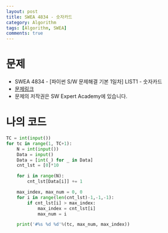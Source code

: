```yaml
---
layout: post
title: SWEA 4834 - 숫자카드
category: Algorithm
tags: [Algorithm, SWEA]
comments: true
---
```




# 문제

-  SWEA 4834 - [파이썬 S/W 문제해결 기본 1일차] LIST1 - 숫자카드
-  [문제링크](https://www.swexpertacademy.com/main/learn/course/subjectDetail.do?courseId=AVuPDN86AAXw5UW6&subjectId=AWOVFCzaqeUDFAWg#)
-  문제의 저작권은 SW Expert Academy에 있습니다.



# 나의 코드


```python
TC = int(input())
for tc in range(1, TC+1):
    N = int(input())
    Data = input()
    Data = [int(_) for _ in Data]
    cnt_lst = [0]*10

    for i in range(N):
        cnt_lst[Data[i]] += 1

    max_index, max_num = 0, 0
    for i in range(len(cnt_lst)-1,-1,-1):
        if cnt_lst[i] > max_index:
            max_index = cnt_lst[i]
            max_num = i

    print('#%s %d %d'%(tc, max_num, max_index))
```
